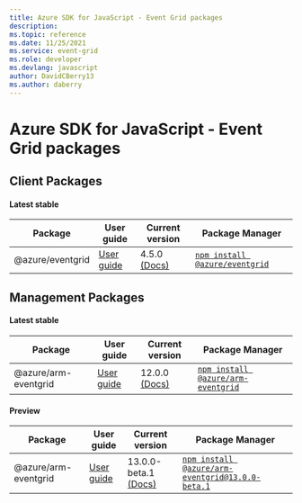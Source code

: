 ```yaml
---
title: Azure SDK for JavaScript - Event Grid packages
description: 
ms.topic: reference
ms.date: 11/25/2021
ms.service: event-grid
ms.role: developer
ms.devlang: javascript
author: DavidCBerry13
ms.author: daberry
---
```


# Azure SDK for JavaScript - Event Grid packages

## Client Packages

#### Latest stable

| Package               | User guide                           | Current version        | Package Manager                |
|-----------------------|--------------------------------------|------------------------|--------------------------------|
| @azure/eventgrid  | [User guide](/javascript/sdk-demo/event-grid/eventgrid/azure-eventgrid/readme)  | 4.5.0 [(Docs)](/javascript/sdk-demo/event-grid/eventgrid/azure-eventgrid/latest-stable)  | [`npm install @azure/eventgrid`](https://www.npmjs.com/package/%40azure%2Feventgrid) |
 

 


 
 

## Management Packages

#### Latest stable

| Package               | User guide                           | Current version        | Package Manager                |
|-----------------------|--------------------------------------|------------------------|--------------------------------|
| @azure/arm-eventgrid  | [User guide](/javascript/sdk-demo/event-grid/arm-eventgrid/azure-arm-eventgrid/readme)  | 12.0.0 [(Docs)](/javascript/sdk-demo/event-grid/arm-eventgrid/azure-arm-eventgrid/latest-stable)  | [`npm install @azure/arm-eventgrid`](https://www.npmjs.com/package/%40azure%2Farm-eventgrid) |
 

#### Preview

| Package               | User guide                           | Current version        | Package Manager                |
|-----------------------|--------------------------------------|------------------------|--------------------------------|
| @azure/arm-eventgrid  | [User guide](/javascript/sdk-demo/event-grid/arm-eventgrid/azure-arm-eventgrid/readme)  | 13.0.0-beta.1 [(Docs)](/javascript/sdk-demo/event-grid/arm-eventgrid/azure-arm-eventgrid/preview)  | [`npm install @azure/arm-eventgrid@13.0.0-beta.1`](https://www.npmjs.com/package/%40azure%2Farm-eventgrid13.0.0-beta.1) |
 

 
 
